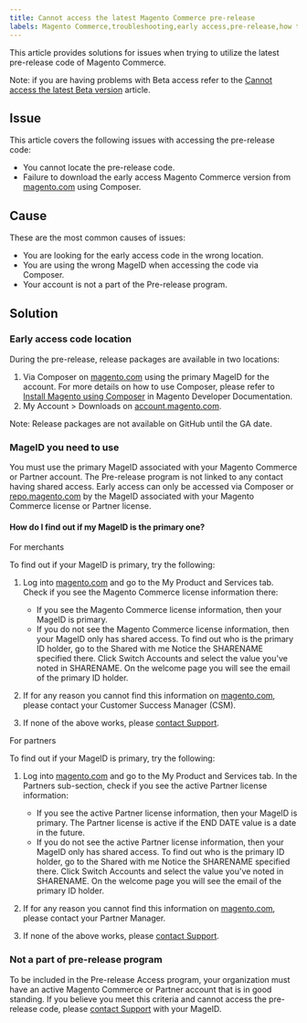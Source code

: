 ```yaml
---
title: Cannot access the latest Magento Commerce pre-release
labels: Magento Commerce,troubleshooting,early access,pre-release,how to,MageID
---
```


This article provides solutions for issues when trying to utilize the latest pre-release code of Magento Commerce.

<p class="info">Note: if you are having problems with Beta access refer to the <a href="https://support.magento.com/hc/en-us/articles/360048169471">Cannot access the latest Beta version</a> article.</p>

## Issue

This article covers the following issues with accessing the pre-release code:

* You cannot locate the pre-release code.
* Failure to download the early access Magento Commerce version from [magento.com](https://account.magento.com/customer/account/login) using Composer.

## Cause

These are the most common causes of issues:

* You are looking for the early access code in the wrong location.
* You are using the wrong MageID when accessing the code via Composer.
* Your account is not a part of the Pre-release program.

## Solution

### Early access code location

During the pre-release, release packages are available in two locations:

1. Via Composer on [magento.com](https://repo.magento.com/) using the primary MageID for the account. For more details on how to use Composer, please refer to [Install Magento using Composer](https://devdocs.magento.com/guides/v2.3/install-gde/composer.html) in Magento Developer Documentation.
1. My Account > Downloads on [account.magento.com](https://account.magento.com/customer/account/login).

<p class="info">Note: Release packages are not available on GitHub until the GA date.</p>

### MageID you need to use

You must use the primary MageID associated with your Magento Commerce or Partner account. The Pre-release program is not linked to any contact having shared access. Early access can only be accessed via Composer or [repo.magento.com](https://repo.magento.com/) by the MageID associated with your Magento Commerce license or Partner license. 

#### How do I find out if my MageID is the primary one?

For merchants

To find out if your MageID is primary, try the following:

1. Log into [magento.com](https://account.magento.com/customer/account/login) and go to the My Product and Services tab. Check if you see the Magento Commerce license information there:
    
    * If you see the Magento Commerce license information, then your MageID is primary.
    * If you do not see the Magento Commerce license information, then your MageID only has shared access. To find out who is the primary ID holder, go to the Shared with me Notice the SHARENAME specified there. Click Switch Accounts and select the value you've noted in SHARENAME. On the welcome page you will see the email of the primary ID holder.
    
    
    
1. If for any reason you cannot find this information on [magento.com](https://account.magento.com/customer/account/login), please contact your Customer Success Manager (CSM).
1. If none of the above works, please [contact Support](https://support.magento.com/hc/en-us/articles/360019088251-Submit-a-support-ticket).

For partners

To find out if your MageID is primary, try the following:

1. Log into [magento.com](https://account.magento.com/customer/account/login) and go to the My Product and Services tab. In the Partners sub-section, check if you see the active Partner license information:  
    
    
    * If you see the active Partner license information, then your MageID is primary. The Partner license is active if the END DATE value is a date in the future. 
    * If you do not see the active Partner license information, then your MageID only has shared access. To find out who is the primary ID holder, go to the Shared with me Notice the SHARENAME specified there. Click Switch Accounts and select the value you've noted in SHARENAME. On the welcome page you will see the email of the primary ID holder.
    
    
    
1. If for any reason you cannot find this information on [magento.com](https://account.magento.com/customer/account/login), please contact your Partner Manager.
1. If none of the above works, please [сontact Support](https://support.magento.com/hc/en-us/articles/360019088251-Submit-a-support-ticket).

### Not a part of pre-release program

To be included in the Pre-release Access program, your organization must have an active Magento Commerce or Partner account that is in good standing. If you believe you meet this criteria and cannot access the pre-release code, please [contact Support](https://support.magento.com/hc/en-us/articles/360019088251-Submit-a-support-ticket) with your MageID.